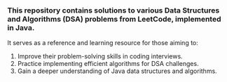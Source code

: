 ### This repository contains solutions to various Data Structures and Algorithms (DSA) problems from LeetCode, implemented in Java.

It serves as a reference and learning resource for those aiming to:

1. Improve their problem-solving skills in coding interviews.
2. Practice implementing efficient algorithms for DSA challenges.
3. Gain a deeper understanding of Java data structures and algorithms.
